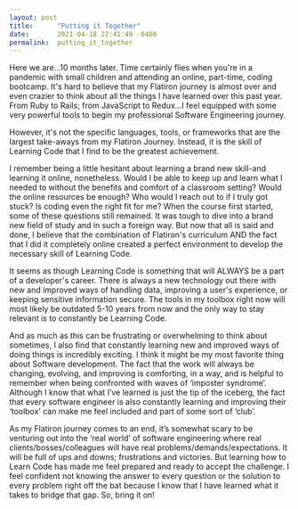 ```yaml
---
layout: post
title:      "Putting it Together"
date:       2021-04-18 22:41:49 -0400
permalink:  putting_it_together
---
```


Here we are...10 months later.  Time certainly flies when you're in a pandemic with small children and attending an online, part-time, coding bootcamp.  It's hard to believe that my Flatiron journey is almost over and even crazier to think about all the things I have learned over this past year. From Ruby to Rails; from JavaScript to Redux...I feel equipped with some very powerful tools to begin my professional Software Engineering journey. 

However, it's not the specific languages, tools, or frameworks that are the largest take-aways from my Flatiron Journey.  Instead, it is the skill of Learning Code that I find to be the greatest achievement.

I remember being a little hesitant about learning a brand new skill-and learning it online, nonetheless.  Would I be able to keep up and learn what I needed to without the benefits and comfort of a classroom setting?  Would the online resources be enough?  Who would I reach out to if I truly got stuck?  Is coding even the right fit for me?  When the course first started, some of these questions still remained.  It was tough to dive into a brand new field of study and in such a foreign way.  But now that all is said and done, I believe that the combination of Flatiron's curriculum AND the fact that I did it completely online created a perfect environment to develop the necessary skill of Learning Code. 

It seems as though Learning Code is something that will ALWAYS be a part of a developer's career.  There is always a new technology out there with new and improved ways of handling data, improving a user's experience, or keeping sensitive information secure.  The tools in my toolbox right now will most likely be outdated 5-10 years from now and the only way to stay relevant is to constantly be Learning Code.

And as much as this can be frustrating or overwhelming to think about sometimes, I also find that constantly learning new and improved ways of doing things is incredibly exciting.  I think it might be my most favorite thing about Software development.  The fact that the work will always be changing, evolving, and improving is comforting, in a way, and is helpful to remember when being confronted with waves of ‘imposter syndrome’.  Although I know that what I’ve learned is just the tip of the iceberg, the fact that every software engineer is also constantly learning and improving their ‘toolbox’ can make me feel included and part of some sort of ‘club’.

As my Flatiron journey comes to an end, it’s somewhat scary to be venturing out into the ‘real world’ of software engineering where real clients/bosses/colleagues will have real problems/demands/expectations.  It will be full of ups and downs; frustrations and victories.  But learning how to Learn Code has made me feel prepared and ready to accept the challenge.  I feel confident not knowing the answer to every question or the solution to every problem right off the bat because I know that I have learned what it takes to bridge that gap. So, bring it on!

